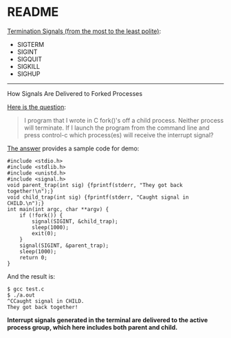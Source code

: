 # README

[Termination Signals (from the most to the least polite)](https://www.gnu.org/software/libc/manual/html_node/Termination-Signals.html):

- SIGTERM
- SIGINT
- SIGQUIT
- SIGKILL
- SIGHUP

---

How Signals Are Delivered to Forked Processes

[Here is the question](https://unix.stackexchange.com/q/176235/162971):

> I program that I wrote in C fork()'s off a child process. Neither process will terminate. If I launch the program from the command line and press control-c which process(es) will receive the interrupt signal?

[The answer](https://unix.stackexchange.com/a/176242/162971) provides a sample code for demo:

```
#include <stdio.h>
#include <stdlib.h>
#include <unistd.h>
#include <signal.h>
void parent_trap(int sig) {fprintf(stderr, "They got back together!\n");}
void child_trap(int sig) {fprintf(stderr, "Caught signal in CHILD.\n");}
int main(int argc, char **argv) {
    if (!fork()) {
        signal(SIGINT, &child_trap);
        sleep(1000);
        exit(0);
    }
    signal(SIGINT, &parent_trap);
    sleep(1000);
    return 0;
}
```

And the result is:

```
$ gcc test.c
$ ./a.out
^CCaught signal in CHILD.
They got back together!
```

**Interrupt signals generated in the terminal are delivered to the active process group, which here includes both parent and child.**
